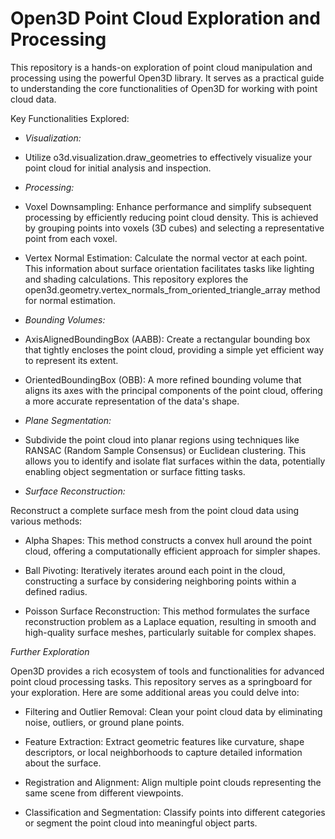# Open3D Point Cloud Exploration and Processing
This repository is a hands-on exploration of point cloud manipulation and processing using the powerful Open3D library. It serves as a practical guide to understanding the core functionalities of Open3D for working with point cloud data.

Key Functionalities Explored:

+ *Visualization:*

- Utilize o3d.visualization.draw_geometries to effectively visualize your point cloud for initial analysis and inspection.

+ *Processing:*

- Voxel Downsampling: Enhance performance and simplify subsequent processing by efficiently reducing point cloud density. This is achieved by grouping points into voxels (3D cubes) and selecting a representative point from each voxel.

- Vertex Normal Estimation: Calculate the normal vector at each point. This information about surface orientation facilitates tasks like lighting and shading calculations. This repository explores the open3d.geometry.vertex_normals_from_oriented_triangle_array method for normal estimation.

+ *Bounding Volumes:*

- AxisAlignedBoundingBox (AABB): Create a rectangular bounding box that tightly encloses the point cloud, providing a simple yet efficient way to represent its extent.

- OrientedBoundingBox (OBB): A more refined bounding volume that aligns its axes with the principal components of the point cloud, offering a more accurate representation of the data's shape.

+ *Plane Segmentation:*

- Subdivide the point cloud into planar regions using techniques like RANSAC (Random Sample Consensus) or Euclidean clustering. This allows you to identify and isolate flat surfaces within the data, potentially enabling object segmentation or surface fitting tasks.

+ *Surface Reconstruction:*

 Reconstruct a complete surface mesh from the point cloud data using various methods:

- Alpha Shapes: This method constructs a convex hull around the point cloud, offering a computationally efficient approach for simpler shapes.

- Ball Pivoting: Iteratively iterates around each point in the cloud, constructing a surface by considering neighboring points within a defined radius.

- Poisson Surface Reconstruction: This method formulates the surface reconstruction problem as a Laplace equation, resulting in smooth and high-quality surface meshes, particularly suitable for complex shapes.

*Further Exploration*

Open3D provides a rich ecosystem of tools and functionalities for advanced point cloud processing tasks. This repository serves as a springboard for your exploration. Here are some additional areas you could delve into:

- Filtering and Outlier Removal: Clean your point cloud data by eliminating noise, outliers, or ground plane points.

- Feature Extraction: Extract geometric features like curvature, shape descriptors, or local neighborhoods to capture detailed information about the surface.

- Registration and Alignment: Align multiple point clouds representing the same scene from different viewpoints.

- Classification and Segmentation: Classify points into different categories or segment the point cloud into meaningful object parts.
